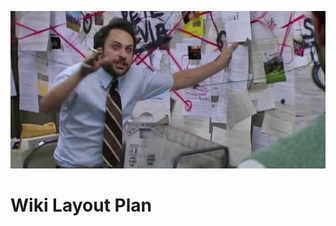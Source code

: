 ![Pepe Silvia conspiracy board](Charlies-Pepe-Silvia-conspiracy-in-Its-Always-Sunny-1919213752.jpg)
# Wiki Layout Plan


